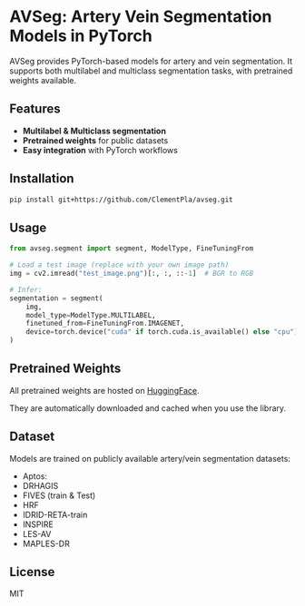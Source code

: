 # AVSeg: Artery Vein Segmentation Models in PyTorch

AVSeg provides PyTorch-based models for artery and vein segmentation. It supports both multilabel and multiclass segmentation tasks, with pretrained weights available.

## Features

- **Multilabel & Multiclass segmentation**
- **Pretrained weights** for public datasets
- **Easy integration** with PyTorch workflows

## Installation

```bash
pip install git+https://github.com/ClementPla/avseg.git
```

## Usage

```python
from avseg.segment import segment, ModelType, FineTuningFrom

# Load a test image (replace with your own image path)
img = cv2.imread("test_image.png")[:, :, ::-1]  # BGR to RGB

# Infer:
segmentation = segment(
    img,
    model_type=ModelType.MULTILABEL,
    finetuned_from=FineTuningFrom.IMAGENET,
    device=torch.device("cuda" if torch.cuda.is_available() else "cpu"),
)
```

## Pretrained Weights

All pretrained weights are hosted on [HuggingFace](https://huggingface.co/ClementP/AVSeg).

They are automatically downloaded and cached when you use the library.

## Dataset

Models are trained on publicly available artery/vein segmentation datasets:
- Aptos: 
- DRHAGIS
- FIVES (train & Test)
- HRF
- IDRID-RETA-train
- INSPIRE
- LES-AV
- MAPLES-DR

## License

MIT
